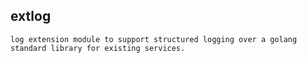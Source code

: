 ## extlog

	log extension module to support structured logging over a golang standard library for existing services.



